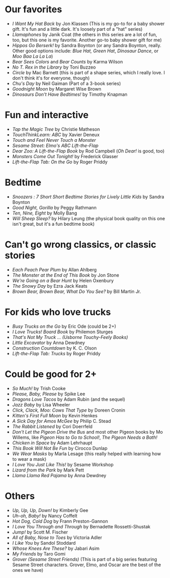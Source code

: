 # Our favorites
* _I Want My Hat Back_ by Jon Klassen (This is my go-to for a baby shower gift. It's fun and a little dark. It's loosely part of a "hat" series)
* _Llamaphones_ by Janik Coat (the others in this series are a lot of fun, too, but this one is my favorite. Another go-to baby shower gift for me)
* _Hippos Go Berserk!_ by Sandra Boynton (or any Sandra Boynton, really. Other good options include: _Blue Hat, Green Hat_, _Dinosaur Dance_, or _Moo Baa La La La_)
* _Bear Sees Colors_ and _Bear Counts_ by Karma Wilson
* _No T. Rex in the Library_ by Toni Buzzeo
* _Circle_ by Mac Barnett (this is part of a shape series, which I really love. I don't think it's for everyone, though)
* _Chu's Day_ by Neil Gaiman (Part of a 3-book series)
* _Goodnight Moon_ by Margaret Wise Brown
* _Dinosaurs Don't Have Bedtimes!_ by Timothy Knapman

# Fun and interactive
* _Tap the Magic Tree_ by Christie Matheson
* _TouchThinkLearn: ABC_ by Xavier Deneux
* _Touch and Feel Never Touch a Monster_
* _Sesame Street: Elmo's ABC Lift-the-Flap_
* _Dear Zoo: A Lift-the-Flap Book_ by Rod Campbell (_Oh Dear!_ is good, too)
* _Monsters Come Out Tonight!_ by Frederick Glasser
* _Lift-the-Flap Tab: On the Go_ by Roger Priddy

# Bedtime
* _Snoozers : 7 Short Short Bedtime Stories for Lively Little Kids_ by Sandra Boynton
* _Good Night, Gorilla_ by Peggy Rathmann
* _Ten, Nine, Eight_ by Molly Bang
* _Will Sheep Sleep?_ by Hilary Leung (the physical book quality on this one isn't great, but it's a fun bedtime book)
 
# Can't go wrong classics, or classic stories
* _Each Peach Pear Plum_ by Allan Ahlberg
* _The Monster at the End of This Book_ by Jon Stone
* _We're Going on a Bear Hunt_ by Helen Oxenbury
* _The Snowy Day_ by Ezra Jack Keats
* _Brown Bear, Brown Bear, What Do You See?_ by Bill Martin Jr.
 
# For kids who love trucks
* _Busy Trucks on the Go_ by Eric Ode (could be 2+)
* _I Love Trucks! Board Book_ by Philemon Sturges
* _That's Not My Truck ... (Usborne Touchy-Feely Books)_
* _Little Excavator_ by Anna Dewdney
* _Construction Countdown_ by K. C. Olson
* _Lift-the-Flap Tab: Trucks_ by Roger Priddy
 
# Could be good for 2+
* _So Much!_ by Trish Cooke
* _Please, Baby, Please_ by Spike Lee
* _Dragons Love Tacos_ by Adam Rubin (and the sequel)
* _Jazz Baby_ by Lisa Wheeler
* _Click, Clack, Moo: Cows That Type_ by Doreen Cronin
* _Kitten's First Full Moon_ by Kevin Henkes
* _A Sick Day for Amos McGee_ by Philip C. Stead
* _The Rabbit Listened_ by Cori Doerrfeld
* _Don't Let the Pigeon Drive the Bus_ and most other Pigeon books by Mo Willems, like _Pigeon Has to Go to School!_, _The Pigeon Needs a Bath!_
* _Chicken in Space_ by Adam Lehrhaupt
* _This Book Will Not Be Fun_ by Cirocco Dunlap
* _We Wear Masks_ by Marla Lesage (this really helped with learning how to wear a mask)
* _I Love You Just Like This!_ by Sesame Workshop
* _Lizard from the Park_ by Mark Pett
* _Llama Llama Red Pajama_ by Anna Dewdney
 
# Others
* _Up, Up, Up, Down!_ by Kimberly Gee
* _Uh-oh, Baby!_ by Nancy Coffelt
* _Hot Dog, Cold Dog_ by Frann Preston-Gannon
* _I Love You Through and Through_ by Bernadette Rossetti-Shustak
* _Jump!_ by Scott M. Fischer
* _All of Baby, Nose to Toes_ by Victoria Adler
* _I Like You_ by Sandol Stoddard
* _Whose Knees Are These?_ by Jabari Asim
* _My Friends_ by Taro Gomi
* _Grover (Sesame Street Friends)_ (This is part of a big series featuring Sesame Street characters. Grover, Elmo, and Oscar are the best of the ones we have)
